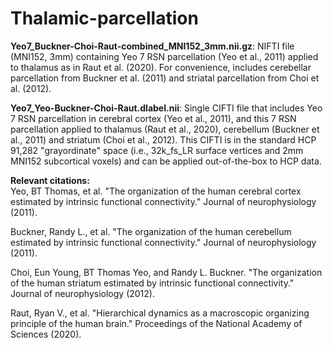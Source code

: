 # Thalamic-parcellation
**Yeo7_Buckner-Choi-Raut-combined_MNI152_3mm.nii.gz**: NIFTI file (MNI152, 3mm) containing Yeo 7 RSN parcellation (Yeo et al., 2011) applied to thalamus as in Raut et al. (2020). For convenience, includes cerebellar parcellation from Buckner et al. (2011) and striatal parcellation from Choi et al. (2012).

**Yeo7_Yeo-Buckner-Choi-Raut.dlabel.nii**: Single CIFTI file that includes Yeo 7 RSN parcellation in cerebral cortex (Yeo et al., 2011), and this 7 RSN parcellation applied to thalamus (Raut et al., 2020), cerebellum (Buckner et al., 2011) and striatum (Choi et al., 2012). This CIFTI is in the standard HCP 91,282 "grayordinate" space (i.e., 32k_fs_LR surface vertices and 2mm MNI152 subcortical voxels) and can be applied out-of-the-box to HCP data.

**Relevant citations:** \
Yeo, BT Thomas, et al. "The organization of the human cerebral cortex estimated by intrinsic functional connectivity." Journal of neurophysiology (2011).

Buckner, Randy L., et al. "The organization of the human cerebellum estimated by intrinsic functional connectivity." Journal of neurophysiology (2011).

Choi, Eun Young, BT Thomas Yeo, and Randy L. Buckner. "The organization of the human striatum estimated by intrinsic functional connectivity." Journal of neurophysiology (2012).

Raut, Ryan V., et al. "Hierarchical dynamics as a macroscopic organizing principle of the human brain." Proceedings of the National Academy of Sciences (2020).
